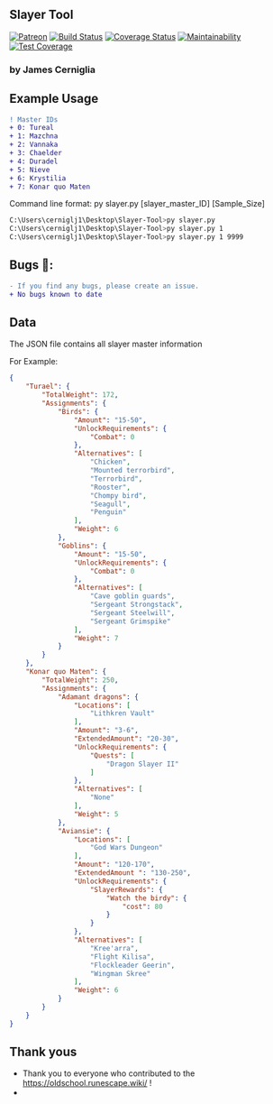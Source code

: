 ## Slayer Tool
[![Patreon](https://img.shields.io/badge/Patreon-5cb85c.svg)](https://www.patreon.com/user/creators?u=24528346) [![Build Status](https://travis-ci.org/cerniglj1/osrs-slayer-tool.svg?branch=master)](https://travis-ci.org/cerniglj1/osrs-slayer-tool) [![Coverage Status](https://coveralls.io/repos/github/cerniglj1/osrs-slayer-tool/badge.svg?branch=master)](https://coveralls.io/github/cerniglj1/osrs-slayer-tool?branch=master)  [![Maintainability](https://api.codeclimate.com/v1/badges/ae66200607a2c9dae991/maintainability)](https://codeclimate.com/github/cerniglj1/Slayer-Tool/maintainability)  [![Test Coverage](https://api.codeclimate.com/v1/badges/ae66200607a2c9dae991/test_coverage)](https://codeclimate.com/github/cerniglj1/Slayer-Tool/test_coverage)
### by James Cerniglia

## Example Usage

```diff
! Master IDs
+ 0: Tureal
+ 1: Mazchna
+ 2: Vannaka
+ 3: Chaelder
+ 4: Duradel
+ 5: Nieve
+ 6: Krystilia
+ 7: Konar quo Maten
```

Command line format:
<Directory where the python file is>py slayer.py [slayer_master_ID] [Sample_Size]

```zsh
C:\Users\cerniglj1\Desktop\Slayer-Tool>py slayer.py
C:\Users\cerniglj1\Desktop\Slayer-Tool>py slayer.py 1 
C:\Users\cerniglj1\Desktop\Slayer-Tool>py slayer.py 1 9999
```

## Bugs 🐛:
```diff
- If you find any bugs, please create an issue.
+ No bugs known to date
```


## Data

The JSON file contains all slayer master information

For Example: 
```json
{
    "Turael": {
        "TotalWeight": 172,
        "Assignments": {
            "Birds": {
                "Amount": "15-50",
                "UnlockRequirements": {
                    "Combat": 0
                },
                "Alternatives": [
                    "Chicken",
                    "Mounted terrorbird",
                    "Terrorbird",
                    "Rooster",
                    "Chompy bird",
                    "Seagull",
                    "Penguin"
                ],
                "Weight": 6
            },
            "Goblins": {
                "Amount": "15-50",
                "UnlockRequirements": {
                    "Combat": 0
                },
                "Alternatives": [
                    "Cave goblin guards",
                    "Sergeant Strongstack",
                    "Sergeant Steelwill",
                    "Sergeant Grimspike"
                ],
                "Weight": 7
            }
        }
    },
    "Konar quo Maten": {
        "TotalWeight": 250,
        "Assignments": {
            "Adamant dragons": {
                "Locations": [
                    "Lithkren Vault"
                ],
                "Amount": "3-6",
                "ExtendedAmount": "20-30",
                "UnlockRequirements": {
                    "Quests": [
                        "Dragon Slayer II"
                    ]
                },
                "Alternatives": [
                    "None"
                ],
                "Weight": 5
            },
            "Aviansie": {
                "Locations": [
                    "God Wars Dungeon"
                ],
                "Amount": "120-170",
                "ExtendedAmount ": "130-250",
                "UnlockRequirements": {
                    "SlayerRewards": {
                        "Watch the birdy": {
                            "cost": 80
                        }
                    }
                },
                "Alternatives": [
                    "Kree'arra",
                    "Flight Kilisa",
                    "Flockleader Geerin",
                    "Wingman Skree"
                ],
                "Weight": 6
            }
        }
    }
}
```



## Thank yous
- Thank you to everyone who contributed to the https://oldschool.runescape.wiki/ !
- 


